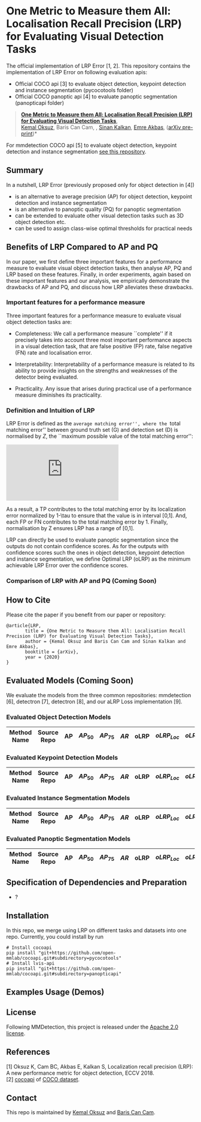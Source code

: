 # One Metric to Measure them All: Localisation Recall Precision (LRP) for Evaluating Visual Detection Tasks

The official implementation of LRP Error [1, 2]. This repository contains the implementation of LRP Error on following evaluation apis:

- Official COCO api [3] to evaluate object detection, keypoint detection and instance segmentation (pycocotools folder) 
- Official COCO panoptic api [4] to evaluate panoptic segmentation (panopticapi folder)

> [**One Metric to Measure them All: Localisation Recall Precision (LRP) for Evaluating Visual Detection Tasks**](https://arxiv.org/abs/2009.13592),            
> [Kemal Oksuz](https://kemaloksuz.github.io/), Baris Can Cam, , [Sinan Kalkan](http://www.kovan.ceng.metu.edu.tr/~sinan/), [Emre Akbas](http://user.ceng.metu.edu.tr/~emre/),
> ([arXiv pre-print](https://arxiv.org/abs/2009.13592))*

For mmdetection COCO api [5] to evaluate object detection, keypoint detection and instance segmentation [see this repository](https://github.com/kemaloksuz/cocoapi).

## Summary

In a nutshell, LRP Error (previously proposed only for object detection in [4])

- is an alternative to average precision (AP) for object detection, keypoint detection and instance segmentation
- is an alternative to panoptic quality (PQ) for panoptic segmentation 
- can be extended to evaluate other visual detection tasks such as 3D object detection etc.
- can be used to assign class-wise optimal thresholds for practical needs

## Benefits of LRP Compared to AP and PQ

In our paper, we first define three important features for a performance measure to evaluate visual object detection tasks, then analyse AP, PQ and LRP based on these features. Finally, in order experiments, again based on these important features and our analysis, we empirically demonstrate the drawbacks of AP and PQ, and discuss how LRP alleviates these drawbacks.

### Important features for a performance measure

Three important features for a performance measure to evaluate visual object detection tasks are:

- Completeness: We call a performance measure ``complete'' if it precisely  takes into account three most important  performance aspects in a visual detection task, that are false positive (FP) rate, false negative (FN) rate and localisation error.

- Interpretability: Interpretability of a performance measure is related to its ability to provide insights on the strengths and weaknesses of the detector being evaluated.
  
- Practicality. Any issue that arises during  practical use of a performance measure diminishes its practicality. 

### Definition and Intuition of LRP
LRP Error is defined as  the ``average matching error'', where the ``total matching error'' between ground truth set (G) and detection set (D) is normalised by  $Z$, the ``maximum possible value of the total matching error'': 

![equation](http://www.sciweavers.org/tex2img.php?eq=%5Cmathrm%7BLRP%7D%28%5Cmathcal%7BG%7D%2C%5Cmathcal%7BD%7D%29%3A%3D%20%5Cfrac%7B1%7D%7BZ%7D%20%5Cleft%28%20%5Csum%20%5Climits_%7Bi%3D1%7D%5E%7B%5Cmathrm%7BN_%7BTP%7D%7D%7D%20%20%5Cfrac%7B1-%5Cmathrm%7Blq%7D%28g_i%2C%20d_%7Bg_i%7D%29%7D%7B1-%5Ctau%7D%2B%5Cmathrm%7BN_%7BFP%7D%7D%20%2B%20%5Cmathrm%7BN_%7BFN%7D%7D%20%5Cright%29%2C%20%5Ctext%7B%20where%20%7D%20Z%3D%5Cmathrm%7BN_%7BTP%7D%7D%2B%5Cmathrm%7BN_%7BFP%7D%7D%20%2B%20%5Cmathrm%7BN_%7BFN%7D%7D&bc=White&fc=Black&im=jpg&fs=12&ff=modern&edit=0)

As a result, a TP contributes to the total matching error by its localization error normalized by 1-\tau to ensure that the value is in interval [0,1]. And, each FP or FN contributes to the total matching error by 1. Finally, normalisation by Z ensures  LRP has a range of [0,1].

LRP can directly be used to evaluate panoptic segmentation since the outputs do not contain confidence scores. As for the outputs with confidence scores such the ones in object detection, keypoint detection and instance segmentation, we define Optimal LRP (oLRP) as the minimum achievable LRP Error over the confidence scores. 

### Comparison of LRP with AP and PQ (Coming Soon)


## How to Cite

Please cite the paper if you benefit from our paper or repository:
```
@article{LRP,
       title = {One Metric to Measure them All: Localisation Recall Precision (LRP) for Evaluating Visual Detection Tasks},
       author = {Kemal Oksuz and Baris Can Cam and Sinan Kalkan and Emre Akbas},
       booktitle = {arXiv},
       year = {2020}
}
```

## Evaluated Models (Coming Soon)

We evaluate the models from the three common repositories: mmdetection [6], detectron [7], detectron [8], and our aLRP Loss implementation [9].

### Evaluated Object Detection Models

|    Method  Name   |  Source Repo    | AP  | $AP_{50}$ | $AP_{75}$ | $AR$  | oLRP  | $oLRP_{Loc}$ | $oLRP_{FP}$ | $oLRP_{FN}$  | model  |
| :-------------:  | :-----: | :------------: | :------------: | :----: | :-------: |:-------: |:------------: | :----: | :-------: |:-------: |

### Evaluated Keypoint Detection Models 

|    Method  Name   |  Source Repo    | AP  | $AP_{50}$ | $AP_{75}$ | $AR$  | oLRP  | $oLRP_{Loc}$ | $oLRP_{FP}$ | $oLRP_{FN}$  | model  |
| :-------------:  | :-----: | :------------: | :------------: | :----: | :-------: |:-------: |:------------: | :----: | :-------: |:-------: |

### Evaluated Instance Segmentation Models 

|    Method  Name   |  Source Repo    | AP  | $AP_{50}$ | $AP_{75}$ | $AR$  | oLRP  | $oLRP_{Loc}$ | $oLRP_{FP}$ | $oLRP_{FN}$  | model  |
| :-------------:  | :-----: | :------------: | :------------: | :----: | :-------: |:-------: |:------------: | :----: | :-------: |:-------: |

### Evaluated Panoptic Segmentation Models 

|    Method  Name   |  Source Repo    | AP  | $AP_{50}$ | $AP_{75}$ | $AR$  | oLRP  | $oLRP_{Loc}$ | $oLRP_{FP}$ | $oLRP_{FN}$  | model  |
| :-------------:  | :-----: | :------------: | :------------: | :----: | :-------: |:-------: |:------------: | :----: | :-------: |:-------: |

## Specification of Dependencies and Preparation

- ?

## Installation

In this repo, we merge using LRP on different tasks and datasets into one repo. Currently, you could install by run

```shell
# Install cocoapi
pip install "git+https://github.com/open-mmlab/cocoapi.git#subdirectory=pycocotools"
# Install lvis-api
pip install "git+https://github.com/open-mmlab/cocoapi.git#subdirectory=panopticapi"
```

## Examples Usage (Demos)


## License
Following MMDetection, this project is released under the [Apache 2.0 license](LICENSE).

## References
[1] Oksuz K, Cam BC, Akbas E, Kalkan S, Localization recall precision (LRP): A new performance metric for object detection, ECCV 2018.  
[2] [cocoapi](https://github.com/cocodataset/cocoapi) of [COCO dataset](http://cocodataset.org/).

## Contact

This repo is maintained by [Kemal Oksuz](http://github.com/kemaloksuz) and [Baris Can Cam](http://github.com/cancam).
